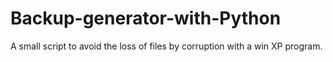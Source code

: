 # Backup-generator-with-Python
A small script to avoid the loss of files by corruption with a win XP program.
